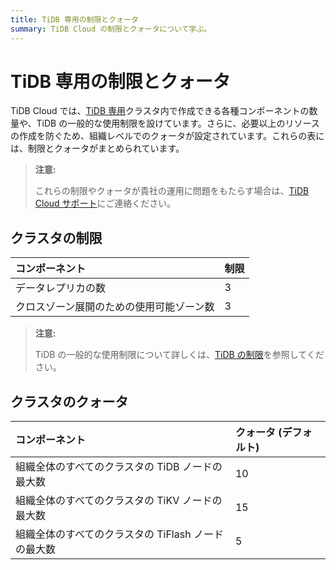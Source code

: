```yaml
---
title: TiDB 専用の制限とクォータ
summary: TiDB Cloud の制限とクォータについて学ぶ。
---
```


# TiDB 専用の制限とクォータ

TiDB Cloud では、[TiDB 専用](/tidb-cloud/select-cluster-tier.md#tidb-dedicated)クラスタ内で作成できる各種コンポーネントの数量や、TiDB の一般的な使用制限を設けています。さらに、必要以上のリソースの作成を防ぐため、組織レベルでのクォータが設定されています。これらの表には、制限とクォータがまとめられています。

> **注意:**
>
> これらの制限やクォータが貴社の運用に問題をもたらす場合は、[TiDB Cloud サポート](/tidb-cloud/tidb-cloud-support.md)にご連絡ください。

## クラスタの制限

| コンポーネント | 制限 |
|:-|:-|
| データレプリカの数 | 3 |
| クロスゾーン展開のための使用可能ゾーン数 | 3 |

> **注意:**
>
> TiDB の一般的な使用制限について詳しくは、[TiDB の制限](https://docs.pingcap.com/tidb/stable/tidb-limitations)を参照してください。

## クラスタのクォータ

| コンポーネント | クォータ (デフォルト) |
|:-|:-|
| 組織全体のすべてのクラスタの TiDB ノードの最大数 | 10 |
| 組織全体のすべてのクラスタの TiKV ノードの最大数 | 15 |
| 組織全体のすべてのクラスタの TiFlash ノードの最大数 | 5 |